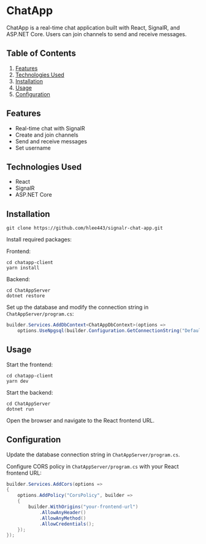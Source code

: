 # ChatApp

ChatApp is a real-time chat application built with React, SignalR, and ASP.NET Core. Users can join channels to send and receive messages.

## Table of Contents

1. [Features](#features)
2. [Technologies Used](#technologies-used)
3. [Installation](#installation)
4. [Usage](#usage)
5. [Configuration](#configuration)

## Features

- Real-time chat with SignalR
- Create and join channels
- Send and receive messages
- Set username

## Technologies Used

- React
- SignalR
- ASP.NET Core

## Installation

```
git clone https://github.com/hlee443/signalr-chat-app.git
```

Install required packages:

Frontend:

```
cd chatapp-client
yarn install
```

Backend:

```
cd ChatAppServer
dotnet restore
```

Set up the database and modify the connection string in `ChatAppServer/program.cs`:

```csharp
builder.Services.AddDbContext<ChatAppDbContext>(options =>
    options.UseNpgsql(builder.Configuration.GetConnectionString("DefaultConnection")));
```

## Usage

Start the frontend:

```
cd chatapp-client
yarn dev
```

Start the backend:

```
cd ChatAppServer
dotnet run
```

Open the browser and navigate to the React frontend URL.

## Configuration

Update the database connection string in `ChatAppServer/program.cs`.

Configure CORS policy in `ChatAppServer/program.cs` with your React frontend URL:

```csharp
builder.Services.AddCors(options =>
{
    options.AddPolicy("CorsPolicy", builder =>
    {
        builder.WithOrigins("your-frontend-url")
            .AllowAnyHeader()
            .AllowAnyMethod()
            .AllowCredentials();
    });
});
```
